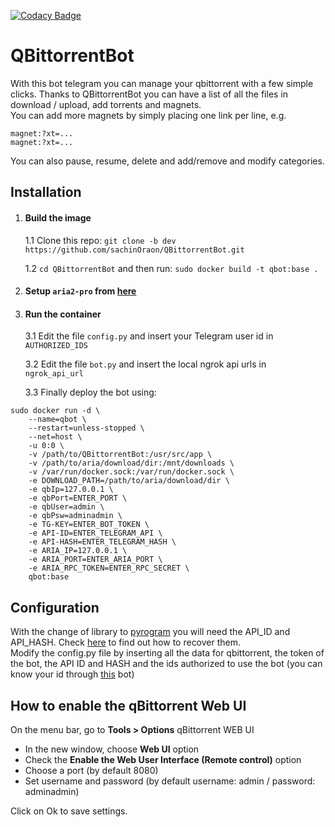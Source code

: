 [![Codacy Badge](https://api.codacy.com/project/badge/Grade/259099080ca24e029a910e3249d32041)](https://app.codacy.com/gh/ch3p4ll3/QBittorrentBot?utm_source=github.com&utm_medium=referral&utm_content=ch3p4ll3/QBittorrentBot&utm_campaign=Badge_Grade)

# QBittorrentBot

With this bot telegram you can manage your qbittorrent with a few simple clicks. Thanks to QBittorrentBot you can have a list of all the files in download / upload, add torrents and magnets.  
You can add more magnets by simply placing one link per line, e.g. 
```
magnet:?xt=...  
magnet:?xt=...  
```
You can also pause, resume, delete and add/remove and modify categories.

## Installation
1. #### Build the image
    1.1 Clone this repo: `git clone -b dev https://github.com/sachinOraon/QBittorrentBot.git`

    1.2 `cd QBittorrentBot` and then run: `sudo docker build -t qbot:base .`
2. #### Setup `aria2-pro` from [here](https://hub.docker.com/r/p3terx/aria2-pro)
3. #### Run the container
   3.1 Edit the file `config.py` and insert your Telegram user id in `AUTHORIZED_IDS`

   3.2 Edit the file `bot.py` and insert the local ngrok api urls in `ngrok_api_url`

   3.3 Finally deploy the bot using:
```
sudo docker run -d \
    --name=qbot \
    --restart=unless-stopped \
    --net=host \
    -u 0:0 \
    -v /path/to/QBittorrentBot:/usr/src/app \
    -v /path/to/aria/download/dir:/mnt/downloads \
    -v /var/run/docker.sock:/var/run/docker.sock \
    -e DOWNLOAD_PATH=/path/to/aria/download/dir \
    -e qbIp=127.0.0.1 \
    -e qbPort=ENTER_PORT \
    -e qbUser=admin \
    -e qbPsw=adminadmin \
    -e TG-KEY=ENTER_BOT_TOKEN \
    -e API-ID=ENTER_TELEGRAM_API \
    -e API-HASH=ENTER_TELEGRAM_HASH \
    -e ARIA_IP=127.0.0.1 \
    -e ARIA_PORT=ENTER_ARIA_PORT \
    -e ARIA_RPC_TOKEN=ENTER_RPC_SECRET \
    qbot:base
```

## Configuration
With the change of library to [pyrogram](https://docs.pyrogram.org/) you will need the API_ID and API_HASH. Check [here](https://docs.pyrogram.org/intro/quickstart) to find out how to recover them.  
Modify the config.py file by inserting all the data for qbittorrent, the token of the bot, the API ID and HASH and the ids authorized to use the bot (you can know your id through [this](https://t.me/myidbot) bot)

## How to enable the qBittorrent Web UI
On the menu bar, go to **Tools > Options** qBittorrent WEB UI

*   In the new window, choose **Web UI** option
*   Check the **Enable the Web User Interface (Remote control)** option
*   Choose a port (by default 8080)
*   Set username and password (by default username: admin / password: adminadmin)

Click on Ok to save settings.
